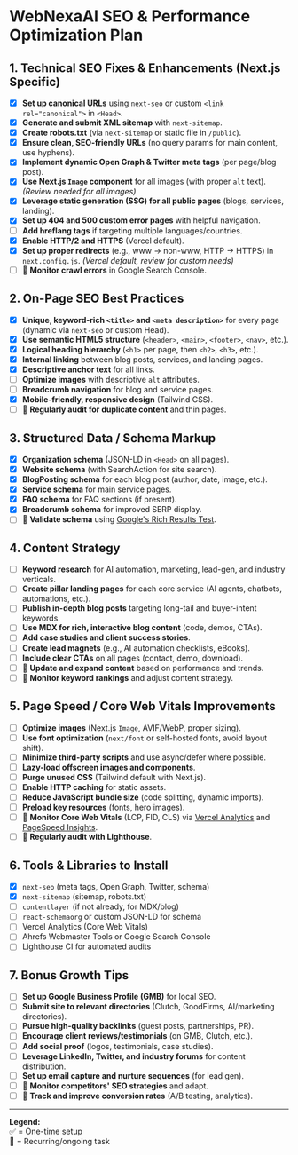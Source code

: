 # WebNexaAI SEO & Performance Optimization Plan

## 1. Technical SEO Fixes & Enhancements (Next.js Specific)
- [x] **Set up canonical URLs** using `next-seo` or custom `<link rel="canonical">` in `<Head>`.
- [x] **Generate and submit XML sitemap** with `next-sitemap`.
- [x] **Create robots.txt** (via `next-sitemap` or static file in `/public`).
- [x] **Ensure clean, SEO-friendly URLs** (no query params for main content, use hyphens).
- [x] **Implement dynamic Open Graph & Twitter meta tags** (per page/blog post).
- [x] **Use Next.js `Image` component** for all images (with proper `alt` text). *(Review needed for all images)*
- [x] **Leverage static generation (SSG) for all public pages** (blogs, services, landing).
- [x] **Set up 404 and 500 custom error pages** with helpful navigation.
- [ ] **Add hreflang tags** if targeting multiple languages/countries.
- [x] **Enable HTTP/2 and HTTPS** (Vercel default).
- [x] **Set up proper redirects** (e.g., www → non-www, HTTP → HTTPS) in `next.config.js`. *(Vercel default, review for custom needs)*
- [ ] 🔁 **Monitor crawl errors** in Google Search Console.

## 2. On-Page SEO Best Practices
- [x] **Unique, keyword-rich `<title>` and `<meta description>`** for every page (dynamic via `next-seo` or custom Head).
- [x] **Use semantic HTML5 structure** (`<header>`, `<main>`, `<footer>`, `<nav>`, etc.).
- [x] **Logical heading hierarchy** (`<h1>` per page, then `<h2>`, `<h3>`, etc.).
- [x] **Internal linking** between blog posts, services, and landing pages.
- [x] **Descriptive anchor text** for all links.
- [ ] **Optimize images** with descriptive `alt` attributes.
- [ ] **Breadcrumb navigation** for blog and service pages.
- [x] **Mobile-friendly, responsive design** (Tailwind CSS).
- [ ] 🔁 **Regularly audit for duplicate content** and thin pages.

## 3. Structured Data / Schema Markup
- [x] **Organization schema** (JSON-LD in `<Head>` on all pages).
- [x] **Website schema** (with SearchAction for site search).
- [x] **BlogPosting schema** for each blog post (author, date, image, etc.).
- [x] **Service schema** for main service pages.
- [x] **FAQ schema** for FAQ sections (if present).
- [x] **Breadcrumb schema** for improved SERP display.
- [ ] 🔁 **Validate schema** using [Google's Rich Results Test](https://search.google.com/test/rich-results).

## 4. Content Strategy
- [ ] **Keyword research** for AI automation, marketing, lead-gen, and industry verticals.
- [ ] **Create pillar landing pages** for each core service (AI agents, chatbots, automations, etc.).
- [ ] **Publish in-depth blog posts** targeting long-tail and buyer-intent keywords.
- [ ] **Use MDX for rich, interactive blog content** (code, demos, CTAs).
- [ ] **Add case studies and client success stories**.
- [ ] **Create lead magnets** (e.g., AI automation checklists, eBooks).
- [ ] **Include clear CTAs** on all pages (contact, demo, download).
- [ ] 🔁 **Update and expand content** based on performance and trends.
- [ ] 🔁 **Monitor keyword rankings** and adjust content strategy.

## 5. Page Speed / Core Web Vitals Improvements
- [ ] **Optimize images** (Next.js `Image`, AVIF/WebP, proper sizing).
- [ ] **Use font optimization** (`next/font` or self-hosted fonts, avoid layout shift).
- [ ] **Minimize third-party scripts** and use async/defer where possible.
- [ ] **Lazy-load offscreen images and components**.
- [ ] **Purge unused CSS** (Tailwind default with Next.js).
- [ ] **Enable HTTP caching** for static assets.
- [ ] **Reduce JavaScript bundle size** (code splitting, dynamic imports).
- [ ] **Preload key resources** (fonts, hero images).
- [ ] 🔁 **Monitor Core Web Vitals** (LCP, FID, CLS) via [Vercel Analytics](https://vercel.com/analytics) and [PageSpeed Insights](https://pagespeed.web.dev/).
- [ ] 🔁 **Regularly audit with Lighthouse**.

## 6. Tools & Libraries to Install
- [x] `next-seo` (meta tags, Open Graph, Twitter, schema)
- [x] `next-sitemap` (sitemap, robots.txt)
- [ ] `contentlayer` (if not already, for MDX/blog)
- [ ] `react-schemaorg` or custom JSON-LD for schema
- [ ] Vercel Analytics (Core Web Vitals)
- [ ] Ahrefs Webmaster Tools or Google Search Console
- [ ] Lighthouse CI for automated audits

## 7. Bonus Growth Tips
- [ ] **Set up Google Business Profile (GMB)** for local SEO.
- [ ] **Submit site to relevant directories** (Clutch, GoodFirms, AI/marketing directories).
- [ ] **Pursue high-quality backlinks** (guest posts, partnerships, PR).
- [ ] **Encourage client reviews/testimonials** (on GMB, Clutch, etc.).
- [ ] **Add social proof** (logos, testimonials, case studies).
- [ ] **Leverage LinkedIn, Twitter, and industry forums** for content distribution.
- [ ] **Set up email capture and nurture sequences** (for lead gen).
- [ ] 🔁 **Monitor competitors' SEO strategies** and adapt.
- [ ] 🔁 **Track and improve conversion rates** (A/B testing, analytics).

---

**Legend:**  
✅ = One-time setup  
🔁 = Recurring/ongoing task 